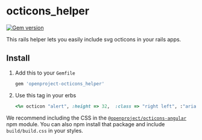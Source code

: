 # octicons_helper

[![Gem version](https://img.shields.io/gem/v/openproject-octicons_helper.svg)](https://rubygems.org/gems/openproject-octicons_helper)


This rails helper lets you easily include svg octicons in your rails apps.

## Install

1. Add this to your `Gemfile`

    ```rb
    gem 'openproject-octicons_helper'
    ```

3. Use this tag in your erbs

    ```rb
    <%= octicon "alert", :height => 32,  :class => "right left", :"aria-label" => "hi" %>
    ```
We recommend including the CSS in the [`@openproject/octicons-angular`](/packages/javascript) npm module. You can also npm install that package and include `build/build.css` in your styles.
